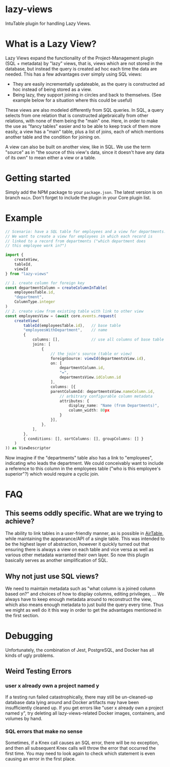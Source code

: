 # lazy-views

IntuTable plugin for handling Lazy Views.

# What is a Lazy View?

Lazy Views expand the functionality of the Project-Management plugin
(SQL + metadata) by "lazy" views, that is, views which are not stored in the
database, but instead the query is created ad hoc each time the data are
needed. This has a few advantages over simply using SQL views:

-   They are easily incrementally updateable, as the query is constructed ad hoc instead of being
    stored as a view.
-   Being lazy, they support joining in circles and back to themselves. (See
    example below for a situation where this could be useful)

These views are also modeled differently from SQL queries. In SQL, a query selects from
one relation that is constructed algebraically from other relations, with none of them being
the "main" one. Here, in order to make the use as "fancy tables" easier and to be able to
keep track of them more easily, a view has a "main" table, plus a list of joins, each of
which mentions another table and the condition for joining on.

A view can also be built on another view, like in SQL. We use the term "source" as in
"the source of this view's data, since it doesn't have any data of its own" to mean
either a view or a table.

# Getting started

Simply add the NPM package to your `package.json`. The latest version is on
branch `main`. Don't forget to include the plugin in your Core plugin list.

# Example

```typescript
// Scenario: have a SQL table for employees and a view for departments.
// We want to create a view for employees in which each record is
// linked to a record from departments ("which department does
// this employee work in?")

import {
    createView,
    tableId,
    viewId
} from "lazy-views"

// 1. create column for foreign key
const departmentColumn = createColumnInTable(
    employeesTable.id,
    "department",
    ColumnType.integer
)
// 2. create view from existing table with link to other view
const employeesView = (await core.events.request(
    createView(
        tableId(employeesTable.id),   // base table
        "employeesWithDepartment",    // name
        {
            columns: [],              // use all columns of base table
            joins: [
                {
                    // the join's source (table or view)
                    foreignSource: viewId(departmentsView.id),
                    on: [
                        departmentColumn.id,
                        "=",
                        departmentsView.idColumn.id
                    ],
                    columns: [{
                    parentColumnId: departmentsView.nameColumn.id,
                        // arbitrary configurable column metadata
                        attributes: {
                            display_name: "Name (from Departments)",
                            column_width: 80px
                        }
                    }],
                },
            ],
        },
        { conditions: [], sortColumns: [], groupColumns: [] }
    )
)) as ViewDescriptor
```

Now imagine if the "departments" table also has a link to "employees",
indicating who leads the department. We could conceivably want to include
a reference to this column in the employees table ("who is this employee's
superior"?) which would require a cyclic join.

# FAQ

## This seems oddly specific. What are we trying to achieve?

The ability to link tables in a user-friendly manner, as is possible in
[AirTable](airtable.com), while maintaining the appearance/API of a single
table. This was intended to be the highest layer of abstraction, however it quickly turned out
that ensuring there is always a view on each table and vice versa as well as various other
metadata warranted their own layer. So now this plugin basically serves as another
simplification of SQL.

## Why not just use SQL views?

We need to maintain metadata such as "what column is a joined column
based on?" and choices of how to display columns, editing
privileges, ... We always have to keep enough metadata around to reconstruct
the view, which also means enough metadata to just build the query every
time. Thus we might as well do it this way in order to get the advantages
mentioned in the first section.

# Debugging

Unfortunately, the combination of Jest, PostgreSQL, and Docker has all kinds of ugly problems.

## Weird Testing Errors

### user x already own a project named y

If a testing run failed catastrophically, there may still be un-cleaned-up database data
lying around and Docker artifacts may have been insufficiently cleaned up. If you get
errors like "user x already own a project named y", try deleting all lazy-views-related
Docker images, containers, and volumes by hand.

### SQL errors that make no sense

Sometimes, if a Knex call causes an SQL error, there will be no exception, and then all
subsequent Knex calls will throw the error that occurred the first time. You may need to
look again to check which statement is even causing an error in the first place.
